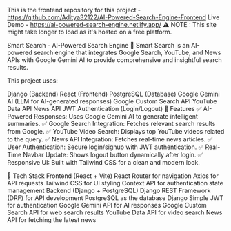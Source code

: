 This is the frontend repository for this project - https://github.com/Aditya32122/AI-Powered-Search-Engine-Frontend
Live Demo - https://ai-powered-search-engine.netlify.app/
⚠️ NOTE : This site might take longer to load as it's hosted on a free platform.

Smart Search - AI-Powered Search Engine
🚀 Smart Search is an AI-powered search engine that integrates Google Search, YouTube, and News APIs with Google Gemini AI to provide comprehensive and insightful search results.

This project uses:

Django (Backend)
React (Frontend)
PostgreSQL (Database)
Google Gemini AI (LLM for AI-generated responses)
Google Custom Search API
YouTube Data API
News API
JWT Authentication (Login/Logout)
📌 Features
✅ AI-Powered Responses: Uses Google Gemini AI to generate intelligent summaries.
✅ Google Search Integration: Fetches relevant search results from Google.
✅ YouTube Video Search: Displays top YouTube videos related to the query.
✅ News API Integration: Fetches real-time news articles.
✅ User Authentication: Secure login/signup with JWT authentication.
✅ Real-Time Navbar Update: Shows logout button dynamically after login.
✅ Responsive UI: Built with Tailwind CSS for a clean and modern look.

🔧 Tech Stack
Frontend (React + Vite)
React Router for navigation
Axios for API requests
Tailwind CSS for UI styling
Context API for authentication state management
Backend (Django + PostgreSQL)
Django REST Framework (DRF) for API development
PostgreSQL as the database
Django Simple JWT for authentication
Google Gemini API for AI responses
Google Custom Search API for web search results
YouTube Data API for video search
News API for fetching the latest news
